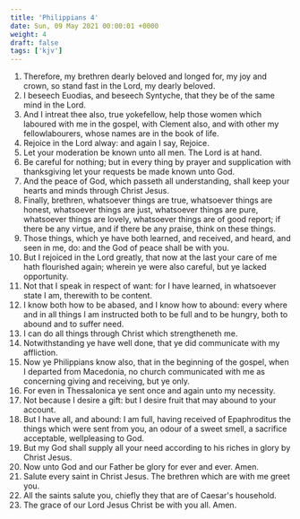 ```yaml
---
title: 'Philippians 4'
date: Sun, 09 May 2021 00:00:01 +0000
weight: 4
draft: false
tags: ['kjv'] 
---
```


1. Therefore, my brethren dearly beloved and longed for, my joy and crown, so stand fast in the Lord, my dearly beloved.
2. I beseech Euodias, and beseech Syntyche, that they be of the same mind in the Lord.
3. And I intreat thee also, true yokefellow, help those women which laboured with me in the gospel, with Clement also, and with other my fellowlabourers, whose names are in the book of life.
4. Rejoice in the Lord alway: and again I say, Rejoice.
5. Let your moderation be known unto all men. The Lord is at hand.
6. Be careful for nothing; but in every thing by prayer and supplication with thanksgiving let your requests be made known unto God.
7. And the peace of God, which passeth all understanding, shall keep your hearts and minds through Christ Jesus.
8. Finally, brethren, whatsoever things are true, whatsoever things are honest, whatsoever things are just, whatsoever things are pure, whatsoever things are lovely, whatsoever things are of good report; if there be any virtue, and if there be any praise, think on these things.
9. Those things, which ye have both learned, and received, and heard, and seen in me, do: and the God of peace shall be with you.
10. But I rejoiced in the Lord greatly, that now at the last your care of me hath flourished again; wherein ye were also careful, but ye lacked opportunity.
11. Not that I speak in respect of want: for I have learned, in whatsoever state I am, therewith to be content.
12. I know both how to be abased, and I know how to abound: every where and in all things I am instructed both to be full and to be hungry, both to abound and to suffer need.
13. I can do all things through Christ which strengtheneth me.
14. Notwithstanding ye have well done, that ye did communicate with my affliction.
15. Now ye Philippians know also, that in the beginning of the gospel, when I departed from Macedonia, no church communicated with me as concerning giving and receiving, but ye only.
16. For even in Thessalonica ye sent once and again unto my necessity.
17. Not because I desire a gift: but I desire fruit that may abound to your account.
18. But I have all, and abound: I am full, having received of Epaphroditus the things which were sent from you, an odour of a sweet smell, a sacrifice acceptable, wellpleasing to God.
19. But my God shall supply all your need according to his riches in glory by Christ Jesus.
20. Now unto God and our Father be glory for ever and ever. Amen.
21. Salute every saint in Christ Jesus. The brethren which are with me greet you.
22. All the saints salute you, chiefly they that are of Caesar's household.
23. The grace of our Lord Jesus Christ be with you all. Amen.
